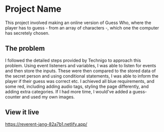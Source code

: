 # Project Name


This project involved making an online version of Guess Who, where the player has to guess - from an array of characters -, which one the computer has secretely chosen. 

## The problem

I followed the detailed steps provided by Technigo to approach this problem. Using event listeners and variables, I was able to listen for events and then store the inputs. These were then compared to the stored data of the secret person and using conditional statements, I was able to inform the player if their guess was correct etc. I achieved all blue requirements, and some red, including adding audio tags, styling the page differently, and adding extra categories. If I had more time, I would've added a guess-counter and used my own images. 

## View it live



https://reverent-jang-82a7b1.netlify.app/
